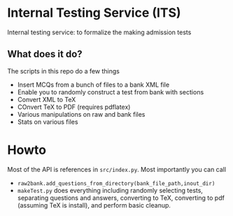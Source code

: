 # Internal Testing Service (ITS)
Internal testing service: to formalize the making admission tests

## What does it do?

The scripts in this repo do a few things
- Insert MCQs from a bunch of files to a bank XML file
- Enable you to randomly construct a test from bank with sections
- Convert XML to TeX
- COnvert TeX to PDF (requires pdflatex)
- Various manipulations on raw and bank files
- Stats on various files

# Howto

Most of the API is references in `src/index.py`. Most importantly you can call 
- `raw2bank.add_questions_from_directory(bank_file_path,inout_dir)` 
- `makeTest.py` does everything including randomly selecting tests, separating questions and answers, converting to TeX, converting to pdf (assuming TeX is install), and perform basic cleanup. 
